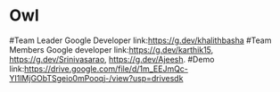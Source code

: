 # Owl
#Team Leader Google Developer link:https://g.dev/khalithbasha
#Team Members Google developer link:https://g.dev/karthik15,
                                    https://g.dev/Srinivasarao,
                                    https://g.dev/Ajeesh.
#Demo link:https://drive.google.com/file/d/1m_EEJmQc-YI1lMjGObTSgeio0mPooqj-/view?usp=drivesdk
